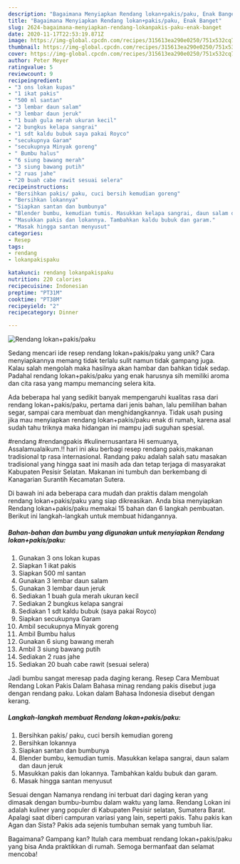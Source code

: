 ```yaml
---
description: "Bagaimana Menyiapkan Rendang lokan+pakis/paku, Enak Banget"
title: "Bagaimana Menyiapkan Rendang lokan+pakis/paku, Enak Banget"
slug: 2624-bagaimana-menyiapkan-rendang-lokanpakis-paku-enak-banget
date: 2020-11-17T22:53:19.871Z
image: https://img-global.cpcdn.com/recipes/315613ea290e0250/751x532cq70/rendang-lokanpakispaku-foto-resep-utama.jpg
thumbnail: https://img-global.cpcdn.com/recipes/315613ea290e0250/751x532cq70/rendang-lokanpakispaku-foto-resep-utama.jpg
cover: https://img-global.cpcdn.com/recipes/315613ea290e0250/751x532cq70/rendang-lokanpakispaku-foto-resep-utama.jpg
author: Peter Meyer
ratingvalue: 5
reviewcount: 9
recipeingredient:
- "3 ons lokan kupas"
- "1 ikat pakis"
- "500 ml santan"
- "3 lembar daun salam"
- "3 lembar daun jeruk"
- "1 buah gula merah ukuran kecil"
- "2 bungkus kelapa sangrai"
- "1 sdt kaldu bubuk saya pakai Royco"
- "secukupnya Garam"
- "secukupnya Minyak goreng"
- " Bumbu halus"
- "6 siung bawang merah"
- "3 siung bawang putih"
- "2 ruas jahe"
- "20 buah cabe rawit sesuai selera"
recipeinstructions:
- "Bersihkan pakis/ paku, cuci bersih kemudian goreng"
- "Bersihkan lokannya"
- "Siapkan santan dan bumbunya"
- "Blender bumbu, kemudian tumis. Masukkan kelapa sangrai, daun salam dan daun jeruk"
- "Masukkan pakis dan lokannya. Tambahkan kaldu bubuk dan garam."
- "Masak hingga santan menyusut"
categories:
- Resep
tags:
- rendang
- lokanpakispaku

katakunci: rendang lokanpakispaku 
nutrition: 220 calories
recipecuisine: Indonesian
preptime: "PT31M"
cooktime: "PT38M"
recipeyield: "2"
recipecategory: Dinner

---
```



![Rendang lokan+pakis/paku](https://img-global.cpcdn.com/recipes/315613ea290e0250/751x532cq70/rendang-lokanpakispaku-foto-resep-utama.jpg)

Sedang mencari ide resep rendang lokan+pakis/paku yang unik? Cara menyiapkannya memang tidak terlalu sulit namun tidak gampang juga. Kalau salah mengolah maka hasilnya akan hambar dan bahkan tidak sedap. Padahal rendang lokan+pakis/paku yang enak harusnya sih memiliki aroma dan cita rasa yang mampu memancing selera kita.

Ada beberapa hal yang sedikit banyak mempengaruhi kualitas rasa dari rendang lokan+pakis/paku, pertama dari jenis bahan, lalu pemilihan bahan segar, sampai cara membuat dan menghidangkannya. Tidak usah pusing jika mau menyiapkan rendang lokan+pakis/paku enak di rumah, karena asal sudah tahu triknya maka hidangan ini mampu jadi suguhan spesial.

#rendang #rendangpakis #kulinernusantara Hi semuanya, Assalamualaikum.!! hari ini aku berbagi resep rendang pakis,makanan tradisional tp rasa internasional. Randang paku adalah salah satu masakan tradisional yang hingga saat ini masih ada dan tetap terjaga di masyarakat Kabupaten Pesisir Selatan. Makanan ini tumbuh dan berkembang di Kanagarian Surantih Kecamatan Sutera.


Di bawah ini ada beberapa cara mudah dan praktis dalam mengolah rendang lokan+pakis/paku yang siap dikreasikan. Anda bisa menyiapkan Rendang lokan+pakis/paku memakai 15 bahan dan 6 langkah pembuatan. Berikut ini langkah-langkah untuk membuat hidangannya.

<!--inarticleads1-->

##### Bahan-bahan dan bumbu yang digunakan untuk menyiapkan Rendang lokan+pakis/paku:

1. Gunakan 3 ons lokan kupas
1. Siapkan 1 ikat pakis
1. Siapkan 500 ml santan
1. Gunakan 3 lembar daun salam
1. Gunakan 3 lembar daun jeruk
1. Sediakan 1 buah gula merah ukuran kecil
1. Sediakan 2 bungkus kelapa sangrai
1. Sediakan 1 sdt kaldu bubuk (saya pakai Royco)
1. Siapkan secukupnya Garam
1. Ambil secukupnya Minyak goreng
1. Ambil  Bumbu halus
1. Gunakan 6 siung bawang merah
1. Ambil 3 siung bawang putih
1. Sediakan 2 ruas jahe
1. Sediakan 20 buah cabe rawit (sesuai selera)


Jadi bumbu sangat meresap pada daging kerang. Resep Cara Membuat Rendang Lokan Pakis Dalam Bahasa minag rendang pakis disebut juga dengan rendang paku. Lokan dalam Bahasa Indonesia disebut dengan kerang. 

<!--inarticleads2-->

##### Langkah-langkah membuat Rendang lokan+pakis/paku:

1. Bersihkan pakis/ paku, cuci bersih kemudian goreng
1. Bersihkan lokannya
1. Siapkan santan dan bumbunya
1. Blender bumbu, kemudian tumis. Masukkan kelapa sangrai, daun salam dan daun jeruk
1. Masukkan pakis dan lokannya. Tambahkan kaldu bubuk dan garam.
1. Masak hingga santan menyusut


Sesuai dengan Namanya rendang ini terbuat dari daging keran yang dimasak dengan bumbu-bumbu dalam waktu yang lama. Rendang Lokan ini adalah kuliner yang populer di Kabupaten Pesisir selatan, Sumatera Barat. Apalagi saat diberi campuran variasi yang lain, seperti pakis. Tahu pakis kan Agan dan Sista? Pakis ada sejenis tumbuhan semak yang tumbuh liar. 

Bagaimana? Gampang kan? Itulah cara membuat rendang lokan+pakis/paku yang bisa Anda praktikkan di rumah. Semoga bermanfaat dan selamat mencoba!
